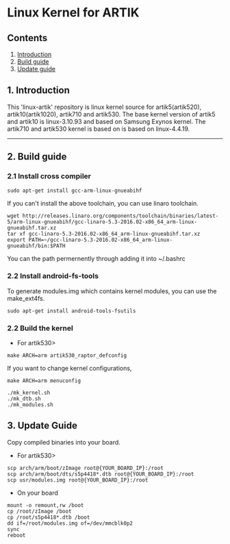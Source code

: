 # Linux Kernel for ARTIK
## Contents
1. [Introduction](#1-introduction)
2. [Build guide](#2-build-guide)
3. [Update guide](#3-update-guide)

## 1. Introduction
This 'linux-artik' repository is linux kernel source for artik5(artik520),
artik10(artik1020), artik710 and artik530. The base kernel version of artik5
and artik10 is linux-3.10.93 and based on Samsung Exynos kernel.
The artik710 and artik530 kernel is based on is based on linux-4.4.19.

---
## 2. Build guide
### 2.1 Install cross compiler

```
sudo apt-get install gcc-arm-linux-gnueabihf
```
If you can't install the above toolchain, you can use linaro toolchain.
```
wget http://releases.linaro.org/components/toolchain/binaries/latest-5/arm-linux-gnueabihf/gcc-linaro-5.3-2016.02-x86_64_arm-linux-gnueabihf.tar.xz
tar xf gcc-linaro-5.3-2016.02-x86_64_arm-linux-gnueabihf.tar.xz
export PATH=~/gcc-linaro-5.3-2016.02-x86_64_arm-linux-gnueabihf/bin:$PATH
```
You can the path permernently through adding it into ~/.bashrc

### 2.2 Install android-fs-tools
To generate modules.img which contains kernel modules, you can use the make_ext4fs.
```
sudo apt-get install android-tools-fsutils
```

### 2.2 Build the kernel


+ For artik530>
```
make ARCH=arm artik530_raptor_defconfig
```
If you want to change kernel configurations,
```
make ARCH=arm menuconfig
```

```
./mk_kernel.sh
./mk_dtb.sh
./mk_modules.sh
```

## 3. Update Guide
Copy compiled binaries into your board.

+ For artik530>
```
scp arch/arm/boot/zImage root@{YOUR_BOARD_IP}:/root
scp arch/arm/boot/dts/s5p4418*.dtb root@{YOUR_BOARD_IP}:/root
scp usr/modules.img root@{YOUR_BOARD_IP}:/root
```

+ On your board
```
mount -o remount,rw /boot
cp /root/zImage /boot
cp /root/s5p4418*.dtb /boot
dd if=/root/modules.img of=/dev/mmcblk0p2
sync
reboot
```

